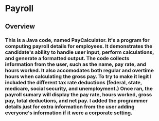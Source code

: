 # Payroll 

## Overview 

### This is a Java code, named PayCalculator. It's a program for computing payroll details for employees. It demonstrates the candidate's ability to handle user input, perform calculations, and generate a formatted output. The code collects information from the user, such as the name, pay rate, and hours worked. It also accomodates both regular and overtime hours when calculating the gross pay. To try to make it legit I included the different tax rate deductions (federal, state, medicare, social security, and unemployment.) Once ran, the payroll sumary will display the pay rate, hours worked, gross pay, total deductions, and net pay. I added the programmer details just for extra information from the user adding everyone's information if it were a corporate setting.  
